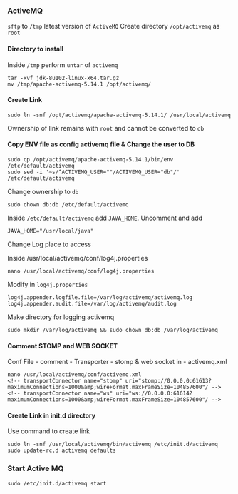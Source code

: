 ### ActiveMQ

`sftp` to `/tmp` latest version of `ActiveMQ`
Create directory `/opt/activemq` as `root` 

#### Directory to install
Inside `/tmp` perform `untar` of `activemq`

    tar -xvf jdk-8u102-linux-x64.tar.gz
    mv /tmp/apache-activemq-5.14.1 /opt/activemq/
     
#### Create Link     

    sudo ln -snf /opt/activemq/apache-activemq-5.14.1/ /usr/local/activemq
    
Ownership of link remains with `root` and cannot be converted to `db`    
    
#### Copy ENV file as config activemq file & Change the user to DB   
 
    sudo cp /opt/activemq/apache-activemq-5.14.1/bin/env /etc/default/activemq 
    sudo sed -i '~s/^ACTIVEMQ_USER=""/ACTIVEMQ_USER="db"/' /etc/default/activemq
    
Change ownership to `db`
    
    sudo chown db:db /etc/default/activemq

Inside `/etc/default/activemq` add `JAVA_HOME`. Uncomment and add
    
    JAVA_HOME="/usr/local/java"
    
Change Log place to access

Inside /usr/local/activemq/conf/log4j.properties
    
    nano /usr/local/activemq/conf/log4j.properties
    
Modify in `log4j.properties` 
    
    log4j.appender.logfile.file=/var/log/activemq/activemq.log    
    log4j.appender.audit.file=/var/log/activemq/audit.log    
    
Make directory for logging activemq
    
    sudo mkdir /var/log/activemq && sudo chown db:db /var/log/activemq
    
#### Comment STOMP and WEB SOCKET 
    
Conf File - comment - Transporter - stomp & web socket in - activemq.xml 
    
    nano /usr/local/activemq/conf/activemq.xml
    <!-- transportConnector name="stomp" uri="stomp://0.0.0.0:61613? maximumConnections=1000&amp;wireFormat.maxFrameSize=104857600"/ -->
    <!-- transportConnector name="ws" uri="ws://0.0.0.0:61614? maximumConnections=1000&amp;wireFormat.maxFrameSize=104857600"/ -->
        
#### Create Link in init.d directory
Use command to create link
    
    sudo ln -snf /usr/local/activemq/bin/activemq /etc/init.d/activemq
    sudo update-rc.d activemq defaults
    
### Start Active MQ

    sudo /etc/init.d/activemq start